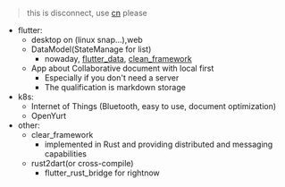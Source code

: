 > this is disconnect, use [cn](Interests.md) please
* flutter:
  + desktop on (linux snap...),web
  + DataModel(StateManage for list)
    + nowaday, [flutter_data](https://pub.flutter-io.cn/packages/flutter_data), [clean_framework](https://pub.flutter-io.cn/packages/clean_framework)
  + App about Collaborative document with local first
    + Especially if you don't need a server
    + The qualification is markdown storage
* k8s:
  + Internet of Things (Bluetooth, easy to use, document optimization)
  + OpenYurt
* other:
  + clear_framework
    + implemented in Rust and providing distributed and messaging capabilities
  + rust2dart(or cross-compile)
    + flutter_rust_bridge for rightnow